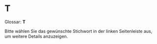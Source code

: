 # T

Glossar: **T**

Bitte wählen Sie das gewünschte Stichwort in der linken Seitenleiste aus, um weitere Details anzuzeigen.